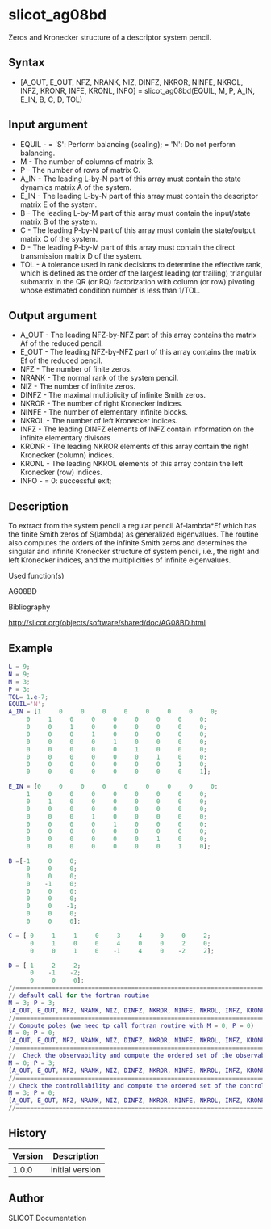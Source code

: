 

# slicot_ag08bd

Zeros and Kronecker structure of a descriptor system pencil.

## Syntax

- [A_OUT, E_OUT, NFZ, NRANK, NIZ, DINFZ, NKROR, NINFE, NKROL, INFZ, KRONR, INFE, KRONL, INFO] = slicot_ag08bd(EQUIL, M, P, A_IN, E_IN, B, C, D, TOL)

## Input argument

 - EQUIL - = 'S':  Perform balancing (scaling); = 'N':  Do not perform balancing.
 - M - The number of columns of matrix B.
 - P - The number of rows of matrix C.
 - A_IN - The leading L-by-N part of this array must contain the state dynamics matrix A of the system.
 - E_IN - The leading L-by-N part of this array must contain the descriptor matrix E of the system.
 - B - The leading L-by-M part of this array must contain the input/state matrix B of the system.
 - C - The leading P-by-N part of this array must contain the state/output matrix C of the system.
 - D - The leading P-by-M part of this array must contain the direct transmission matrix D of the system.
 - TOL - A tolerance used in rank decisions to determine the effective rank, which is defined as the order of the largest leading (or trailing) triangular submatrix in the QR (or RQ) factorization with column (or row) pivoting whose estimated condition number is less than 1/TOL.

## Output argument

 - A_OUT - The leading NFZ-by-NFZ part of this array contains the matrix Af of the reduced pencil.
 - E_OUT - The leading NFZ-by-NFZ part of this array contains the matrix Ef of the reduced pencil.
 - NFZ - The number of finite zeros.
 - NRANK - The normal rank of the system pencil.
 - NIZ - The number of infinite zeros.
 - DINFZ - The maximal multiplicity of infinite Smith zeros.
 - NKROR - The number of right Kronecker indices.
 - NINFE - The number of elementary infinite blocks.
 - NKROL - The number of left Kronecker indices.
 - INFZ - The leading DINFZ elements of INFZ contain information on the infinite elementary divisors
 - KRONR - The leading NKROR elements of this array contain the right Kronecker (column) indices.
 - KRONL - The leading NKROL elements of this array contain the left Kronecker (row) indices.
 - INFO - = 0:  successful exit;

## Description


  <p> To extract from the system pencil a regular pencil Af-lambda*Ef which has the finite Smith zeros of S(lambda) as generalized eigenvalues. The routine also computes the orders of the infinite Smith zeros and determines the singular and infinite Kronecker structure of system pencil, i.e., the right and left Kronecker indices, and the multiplicities of infinite eigenvalues.</p>


Used function(s)

AG08BD

Bibliography

http://slicot.org/objects/software/shared/doc/AG08BD.html

## Example

```matlab
L = 9;
N = 9;
M = 3;
P = 3;
TOL= 1.e-7;
EQUIL='N';
A_IN = [1     0     0     0     0     0     0     0     0;
     0     1     0     0     0     0     0     0     0;
     0     0     1     0     0     0     0     0     0;
     0     0     0     1     0     0     0     0     0;
     0     0     0     0     1     0     0     0     0;
     0     0     0     0     0     1     0     0     0;
     0     0     0     0     0     0     1     0     0;
     0     0     0     0     0     0     0     1     0;
     0     0     0     0     0     0     0     0     1];

E_IN = [0     0     0     0     0     0     0     0     0;
     1     0     0     0     0     0     0     0     0;
     0     1     0     0     0     0     0     0     0;
     0     0     0     0     0     0     0     0     0;
     0     0     0     1     0     0     0     0     0;
     0     0     0     0     1     0     0     0     0;
     0     0     0     0     0     0     0     0     0;
     0     0     0     0     0     0     1     0     0;
     0     0     0     0     0     0     0     1     0];

B =[-1     0     0;
     0     0     0;
     0     0     0;
     0    -1     0;
     0     0     0;
     0     0     0;
     0     0    -1;
     0     0     0;
     0     0     0];

C = [ 0     1     1     0     3     4     0     0     2;
      0     1     0     0     4     0     0     2     0;
      0     0     1     0    -1     4     0    -2     2];

D = [ 1     2    -2;
      0    -1    -2;
      0     0     0];
//=============================================================================
// default call for the fortran routine
M = 3; P = 3;
[A_OUT, E_OUT, NFZ, NRANK, NIZ, DINFZ, NKROR, NINFE, NKROL, INFZ, KRONR, INFE, KRONL, INFO] = slicot_ag08bd(EQUIL, M, P, A_IN, E_IN, B, C, D, TOL)
//=============================================================================
// Compute poles (we need tp call fortran routine with M = 0, P = 0)
M = 0; P = 0;
[A_OUT, E_OUT, NFZ, NRANK, NIZ, DINFZ, NKROR, NINFE, NKROL, INFZ, KRONR, INFE, KRONL, INFO] = slicot_ag08bd(EQUIL, M, P, A_IN, E_IN, B, C, D, TOL)
//=============================================================================
//  Check the observability and compute the ordered set of the observability indices (call the routine with M = 0).
M = 0; P = 3;
[A_OUT, E_OUT, NFZ, NRANK, NIZ, DINFZ, NKROR, NINFE, NKROL, INFZ, KRONR, INFE, KRONL, INFO] = slicot_ag08bd(EQUIL, M, P, A_IN, E_IN, B, C, D, TOL)
//=============================================================================
// Check the controllability and compute the ordered set of the controllability indices (call the routine with P = 0)
M = 3; P = 0;
[A_OUT, E_OUT, NFZ, NRANK, NIZ, DINFZ, NKROR, NINFE, NKROL, INFZ, KRONR, INFE, KRONL, INFO] = slicot_ag08bd(EQUIL, M, P, A_IN, E_IN, B, C, D, TOL)
//=============================================================================
```

## History

|Version|Description|
|------|------|
|1.0.0|initial version|


## Author

SLICOT Documentation



